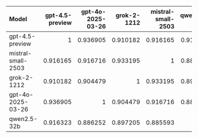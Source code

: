 | Model              |   gpt-4.5-preview |   gpt-4o-2025-03-26 |   grok-2-1212 |   mistral-small-2503 |   qwen2.5-32b |     SUM |
|:-------------------|------------------:|--------------------:|--------------:|---------------------:|--------------:|--------:|
| gpt-4.5-preview    |          1        |            0.936905 |      0.910182 |             0.916165 |      0.916323 | 4.67957 |
| mistral-small-2503 |          0.916165 |            0.916716 |      0.933195 |             1        |      0.885593 | 4.65167 |
| grok-2-1212        |          0.910182 |            0.904479 |      1        |             0.933195 |      0.897205 | 4.64506 |
| gpt-4o-2025-03-26  |          0.936905 |            1        |      0.904479 |             0.916716 |      0.886252 | 4.64435 |
| qwen2.5-32b        |          0.916323 |            0.886252 |      0.897205 |             0.885593 |      1        | 4.58537 |